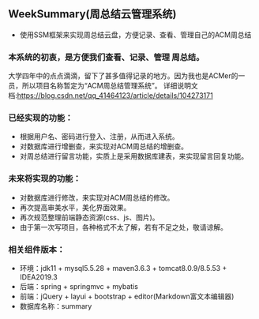 ## WeekSummary(周总结云管理系统)
- 使用SSM框架来实现周总结云盘，方便记录、查看、管理自己的ACM周总结


### 本系统的初衷，是方便我们查看、记录、管理 周总结。
大学四年中的点点滴滴，留下了甚多值得记录的地方。因为我也是ACMer的一员，所以项目名称暂定为“ACM周总结管理系统”。
详细说明文档:https://blog.csdn.net/qq_41464123/article/details/104273171

### 已经实现的功能：

- 根据用户名、密码进行登入、注册，从而进入系统。
- 对数据库进行增删查，来实现对ACM周总结的增删查。
- 对周总结进行留言功能，实质上是采用数据库建表，来实现留言回复功能。


### 未来将实现的功能：

- 对数据库进行修改，来实现对ACM周总结的修改。
- 再次提高审美水平，美化界面效果。
- 再次规范整理前端静态资源(css、js、图片)。
- 由于第一次写项目，各种格式不太了解，若有不足之处，敬请谅解。


### 相关组件版本：

- 环境：jdk11 + mysql5.5.28 + maven3.6.3 + tomcat8.0.9/8.5.53 + IDEA2019.3
- 后端：spring + springmvc + mybatis
- 前端：jQuery + layui + bootstrap + editor(Markdown富文本编辑器)
- 数据库名称：summary

